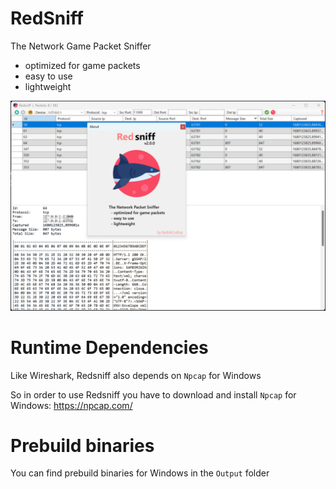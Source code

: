 # RedSniff
The Network Game Packet Sniffer
 - optimized for game packets
 - easy to use
 - lightweight

![](screenshot_001.png)

# Runtime Dependencies
Like Wireshark, Redsniff also depends on `Npcap` for Windows

So in order to use Redsniff you have to download and install `Npcap` for Windows: https://npcap.com/

# Prebuild binaries
You can find prebuild binaries for Windows in the `Output` folder